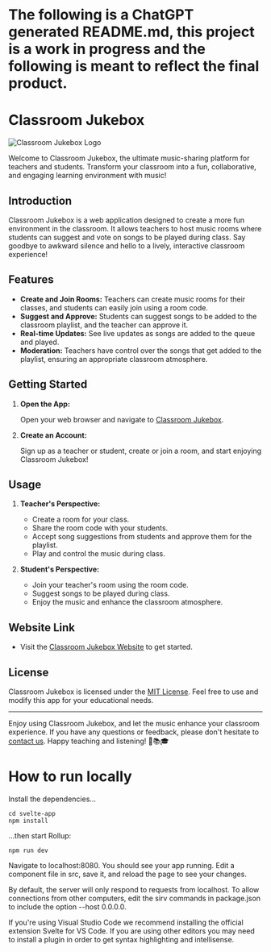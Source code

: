 # The following is a ChatGPT generated README.md, this project is a work in progress and the following is meant to reflect the final product.

# Classroom Jukebox

![Classroom Jukebox Logo](https://example.com/classroom-jukebox-logo.png)

Welcome to Classroom Jukebox, the ultimate music-sharing platform for teachers and students. Transform your classroom into a fun, collaborative, and engaging learning environment with music!

## Introduction

Classroom Jukebox is a web application designed to create a more fun environment in the classroom. It allows teachers to host music rooms where students can suggest and vote on songs to be played during class. Say goodbye to awkward silence and hello to a lively, interactive classroom experience!

## Features

- **Create and Join Rooms:** Teachers can create music rooms for their classes, and students can easily join using a room code.
- **Suggest and Approve:** Students can suggest songs to be added to the classroom playlist, and the teacher can approve it.
- **Real-time Updates:** See live updates as songs are added to the queue and played.
- **Moderation:** Teachers have control over the songs that get added to the playlist, ensuring an appropriate classroom atmosphere.

## Getting Started

1. **Open the App:**

   Open your web browser and navigate to [Classroom Jukebox](https://www.classroomjukebox.com).

2. **Create an Account:**

   Sign up as a teacher or student, create or join a room, and start enjoying Classroom Jukebox!

## Usage

1. **Teacher's Perspective:**

   - Create a room for your class.
   - Share the room code with your students.
   - Accept song suggestions from students and approve them for the playlist.
   - Play and control the music during class.

2. **Student's Perspective:**

   - Join your teacher's room using the room code.
   - Suggest songs to be played during class.
   - Enjoy the music and enhance the classroom atmosphere.

## Website Link

- Visit the [Classroom Jukebox Website](https://www.classroomjukebox.com) to get started.

## License

Classroom Jukebox is licensed under the [MIT License](LICENSE.md). Feel free to use and modify this app for your educational needs.

---

Enjoy using Classroom Jukebox, and let the music enhance your classroom experience. If you have any questions or feedback, please don't hesitate to [contact us](mailto:contact@classroomjukebox.com). Happy teaching and listening! 🎵📚🎓

# How to run locally

Install the dependencies...

```
cd svelte-app
npm install
```

...then start Rollup:

```
npm run dev
```

Navigate to localhost:8080. You should see your app running. Edit a component file in src, save it, and reload the page to see your changes.

By default, the server will only respond to requests from localhost. To allow connections from other computers, edit the sirv commands in package.json to include the option --host 0.0.0.0.

If you're using Visual Studio Code we recommend installing the official extension Svelte for VS Code. If you are using other editors you may need to install a plugin in order to get syntax highlighting and intellisense.